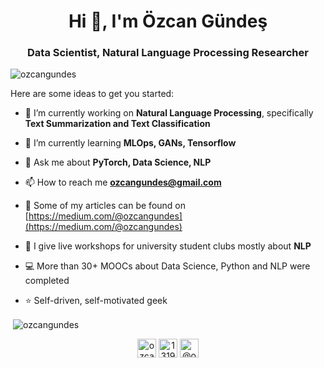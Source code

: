 <h1 align="center">Hi 👋, I'm Özcan Gündeş</h1>
<h3 align="center">Data Scientist, Natural Language Processing Researcher</h3>

<p align="left"> <img src="https://komarev.com/ghpvc/?username=ozcangundes&color=orange&style=plastic" alt="ozcangundes" /> </p>

Here are some ideas to get you started:

- 🔭 I’m currently working on **Natural Language Processing**, specifically **Text Summarization and Text Classification**

- 🌱 I’m currently learning **MLOps, GANs, Tensorflow**

- 💬 Ask me about **PyTorch, Data Science, NLP**

- 📫 How to reach me **ozcangundes@gmail.com**

- 📝 Some of my articles can be found on [https://medium.com/@ozcangundes](https://medium.com/@ozcangundes)

- 🎥 I give live workshops for university student clubs mostly about **NLP**

- :computer: More than 30+ MOOCs about Data Science, Python and NLP were completed

- ⭐ Self-driven, self-motivated geek

<p>&nbsp;<img align="center" src="https://github-readme-stats.vercel.app/api?username=ozcangundes&show_icons=true" alt="ozcangundes" /></p>

<p align="center">
<a href="https://twitter.com/ozcangundes" target="blank"><img align="center" src="https://cdn.jsdelivr.net/npm/simple-icons@3.0.1/icons/twitter.svg" alt="ozcangundes" height="30" width="30" /></a>
<a href="https://www.linkedin.com/in/%C3%B6zcan-g%C3%BCnde%C5%9F-7693055b/" target="blank"><img align="center" src="https://cdn.jsdelivr.net/npm/simple-icons@3.0.1/icons/linkedin.svg" alt="13198517" height="30" width="30" /></a>
<a href="https://medium.com/@ozcangundes" target="blank"><img align="center" src="https://cdn.jsdelivr.net/npm/simple-icons@3.0.1/icons/medium.svg" alt="@ozcangundes" height="30" width="30" /></a>
</p>

